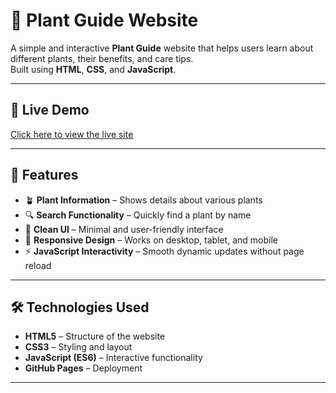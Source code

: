 # 🌱 Plant Guide Website

A simple and interactive **Plant Guide** website that helps users learn about different plants, their benefits, and care tips.  
Built using **HTML**, **CSS**, and **JavaScript**.

---

## 🚀 Live Demo  
[Click here to view the live site](https://YOUR_GITHUB_USERNAME.github.io/YOUR_REPO_NAME/)

---

## 📜 Features

- 🪴 **Plant Information** – Shows details about various plants  
- 🔍 **Search Functionality** – Quickly find a plant by name  
- 🎨 **Clean UI** – Minimal and user-friendly interface  
- 📱 **Responsive Design** – Works on desktop, tablet, and mobile  
- ⚡ **JavaScript Interactivity** – Smooth dynamic updates without page reload

---

## 🛠️ Technologies Used

- **HTML5** – Structure of the website  
- **CSS3** – Styling and layout  
- **JavaScript (ES6)** – Interactive functionality  
- **GitHub Pages** – Deployment

---



